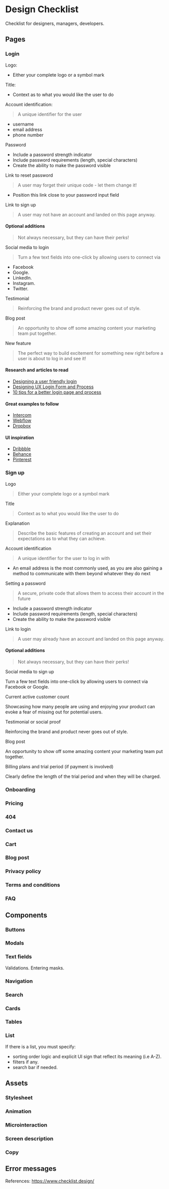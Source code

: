# Design Checklist
Checklist for designers, managers, developers. 
## Pages
### Login
Logo:
- Either your complete logo or a symbol mark

Title:
- Context as to what you would like the user to do

Account identification:
> A unique identifier for the user
- username
- email address
- phone number

Password
- Include a password strength indicator
- Include password requirements (length, special characters)
- Create the ability to make the password visible

Link to reset password
> A user may forget their unique code - let them change it!
- Position this link close to your password input field

Link to sign up
> A user may not have an account and landed on this page anyway.

#### Optional additions
>Not always necessary, but they can have their perks!

Social media to login
>Turn a few text fields into one-click by allowing users to connect via 
- Facebook 
- Google.
- LinkedIn.
- Instagram.
- Twitter.

Testimonial
>Reinforcing the brand and product never goes out of style.

Blog post
>An opportunity to show off some amazing content your marketing team put together.

New feature
>The perfect way to build excitement for something new right before a user is about to log in and see it!

#### Research and articles to read
- [Designing a user friendly login](https://uxdesign.cc/designing-a-user-friendly-login-25855ae0cc88?ref=checklist.design)
- [Designing UX Login Form and Process](https://uxplanet.org/designing-ux-login-form-and-process-8b17167ed5b9?ref=checklist.design)
- [10 tips for a better login page and process](http://www.uxforthemasses.com/login-page/?ref=checklist.design)

#### Great examples to follow
- [Intercom](https://app.intercom.io/admins/sign_in?ref=checklist.design)
- [Webflow](https://webflow.com/dashboard/login?ref=checklist.design)
- [Dropbox](https://www.dropbox.com/login?ref=checklist.design)

#### UI inspiration
- [Dribbble](https://dribbble.com/search?q=login)
- [Behance](https://www.behance.net/search?content=projects&sort=appreciations&time=week&featured_on_behance=true&search=Login%20UI)
- [Pinterest](https://www.pinterest.com/search/pins/?q=login%20ui&rs=typed&term_meta[]=login%7Ctyped&term_meta[]=ui%7Ctyped)

### Sign up
Logo
>Either your complete logo or a symbol mark

Title
>Context as to what you would like the user to do

Explanation
>Describe the basic features of creating an account and set their expectations as to what they can achieve.

Account identification
>A unique identifier for the user to log in with

- An email address is the most commonly used, as you are also gaining a method to communicate with them beyond whatever they do next

Setting a password
>A secure, private code that allows them to access their account in the future

- Include a password strength indicator
- Include password requirements (length, special characters)
- Create the ability to make the password visible

Link to login
>A user may already have an account and landed on this page anyway.

#### Optional additions
>Not always necessary, but they can have their perks!

Social media to sign up

Turn a few text fields into one-click by allowing users to connect via Facebook or Google.

Current active customer count

Showcasing how many people are using and enjoying your product can evoke a fear of missing out for potential users.

Testimonial or social proof

Reinforcing the brand and product never goes out of style.

Blog post

An opportunity to show off some amazing content your marketing team put together.

Billing plans and trial period (if payment is involved)

Clearly define the length of the trial period and when they will be charged.
### Onboarding
### Pricing
### 404
### Contact us
### Cart
### Blog post
### Privacy policy
### Terms and conditions
### FAQ
## Components
### Buttons
### Modals
### Text fields
Validations.
Entering masks.
### Navigation
### Search
### Cards
### Tables
### List
If there is a list, you must specify:
- sorting order logic and explicit UI sign that reflect its meaning (i.e A-Z).
- filters if any.
- search bar if needed.
## Assets
### Stylesheet
### Animation
### Microinteraction
### Screen description
### Copy
## Error messages

References:
https://www.checklist.design/
